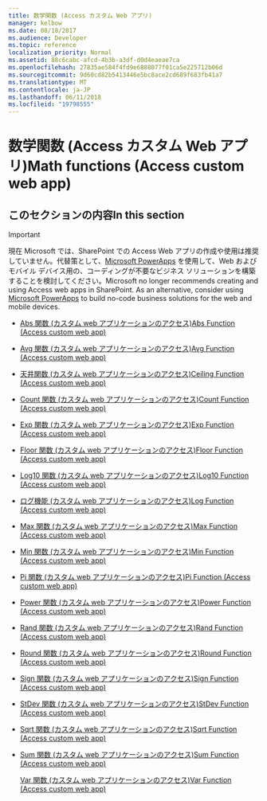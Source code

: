 ```yaml
---
title: 数学関数 (Access カスタム Web アプリ)
manager: kelbow
ms.date: 08/18/2017
ms.audience: Developer
ms.topic: reference
localization_priority: Normal
ms.assetid: 88c6cabc-afcd-4b3b-a3df-d0d4eaeae7ca
ms.openlocfilehash: 27835ae584f4fd9e6888077f01ca5e225712b06d
ms.sourcegitcommit: 9d60cd82b5413446e5bc8ace2cd689f683fb41a7
ms.translationtype: MT
ms.contentlocale: ja-JP
ms.lasthandoff: 06/11/2018
ms.locfileid: "19798555"
---
```

# <a name="math-functions-access-custom-web-app"></a><span data-ttu-id="1e07e-102">数学関数 (Access カスタム Web アプリ)</span><span class="sxs-lookup"><span data-stu-id="1e07e-102">Math functions (Access custom web app)</span></span>

## <a name="in-this-section"></a><span data-ttu-id="1e07e-103">このセクションの内容</span><span class="sxs-lookup"><span data-stu-id="1e07e-103">In this section</span></span>

> [!IMPORTANT]
> <span data-ttu-id="1e07e-p101">現在 Microsoft では、SharePoint での Access Web アプリの作成や使用は推奨していません。代替策として、[Microsoft PowerApps](https://powerapps.microsoft.com/en-us/) を使用して、Web およびモバイル デバイス用の、コーディングが不要なビジネス ソリューションを構築することを検討してください。</span><span class="sxs-lookup"><span data-stu-id="1e07e-p101">Microsoft no longer recommends creating and using Access web apps in SharePoint. As an alternative, consider using [Microsoft PowerApps](https://powerapps.microsoft.com/en-us/) to build no-code business solutions for the web and mobile devices.</span></span> 
  
- [<span data-ttu-id="1e07e-106">Abs 関数 (カスタム web アプリケーションのアクセス)</span><span class="sxs-lookup"><span data-stu-id="1e07e-106">Abs Function (Access custom web app)</span></span>](abs-function-access-custom-web-app.md)
    
- [<span data-ttu-id="1e07e-107">Avg 関数 (カスタム web アプリケーションのアクセス)</span><span class="sxs-lookup"><span data-stu-id="1e07e-107">Avg Function (Access custom web app)</span></span>](avg-function-access-custom-web-app.md)
    
- [<span data-ttu-id="1e07e-108">天井関数 (カスタム web アプリケーションのアクセス)</span><span class="sxs-lookup"><span data-stu-id="1e07e-108">Ceiling Function (Access custom web app)</span></span>](ceiling-function-access-custom-web-app.md)
    
- [<span data-ttu-id="1e07e-109">Count 関数 (カスタム web アプリケーションのアクセス)</span><span class="sxs-lookup"><span data-stu-id="1e07e-109">Count Function (Access custom web app)</span></span>](count-function-access-custom-web-app.md)
    
- [<span data-ttu-id="1e07e-110">Exp 関数 (カスタム web アプリケーションのアクセス)</span><span class="sxs-lookup"><span data-stu-id="1e07e-110">Exp Function (Access custom web app)</span></span>](exp-function-access-custom-web-app.md)
    
- [<span data-ttu-id="1e07e-111">Floor 関数 (カスタム web アプリケーションのアクセス)</span><span class="sxs-lookup"><span data-stu-id="1e07e-111">Floor Function (Access custom web app)</span></span>](floor-function-access-custom-web-app.md)
    
- [<span data-ttu-id="1e07e-112">Log10 関数 (カスタム web アプリケーションのアクセス)</span><span class="sxs-lookup"><span data-stu-id="1e07e-112">Log10 Function (Access custom web app)</span></span>](log10-function-access-custom-web-app.md)
    
- [<span data-ttu-id="1e07e-113">ログ機能 (カスタム web アプリケーションのアクセス)</span><span class="sxs-lookup"><span data-stu-id="1e07e-113">Log Function (Access custom web app)</span></span>](log-function-access-custom-web-app.md)
    
- [<span data-ttu-id="1e07e-114">Max 関数 (カスタム web アプリケーションのアクセス)</span><span class="sxs-lookup"><span data-stu-id="1e07e-114">Max Function (Access custom web app)</span></span>](max-function-access-custom-web-app.md)
    
- [<span data-ttu-id="1e07e-115">Min 関数 (カスタム web アプリケーションのアクセス)</span><span class="sxs-lookup"><span data-stu-id="1e07e-115">Min Function (Access custom web app)</span></span>](min-function-access-custom-web-app.md)
    
- [<span data-ttu-id="1e07e-116">Pi 関数 (カスタム web アプリケーションのアクセス)</span><span class="sxs-lookup"><span data-stu-id="1e07e-116">Pi Function (Access custom web app)</span></span>](pi-function-access-custom-web-app.md)
    
- [<span data-ttu-id="1e07e-117">Power 関数 (カスタム web アプリケーションのアクセス)</span><span class="sxs-lookup"><span data-stu-id="1e07e-117">Power Function (Access custom web app)</span></span>](power-function-access-custom-web-app.md)
    
- [<span data-ttu-id="1e07e-118">Rand 関数 (カスタム web アプリケーションのアクセス)</span><span class="sxs-lookup"><span data-stu-id="1e07e-118">Rand Function (Access custom web app)</span></span>](rand-function-access-custom-web-app.md)
    
- [<span data-ttu-id="1e07e-119">Round 関数 (カスタム web アプリケーションのアクセス)</span><span class="sxs-lookup"><span data-stu-id="1e07e-119">Round Function (Access custom web app)</span></span>](round-function-access-custom-web-app.md)
    
- [<span data-ttu-id="1e07e-120">Sign 関数 (カスタム web アプリケーションのアクセス)</span><span class="sxs-lookup"><span data-stu-id="1e07e-120">Sign Function (Access custom web app)</span></span>](sign-function-access-custom-web-app.md)
    
- [<span data-ttu-id="1e07e-121">StDev 関数 (カスタム web アプリケーションのアクセス)</span><span class="sxs-lookup"><span data-stu-id="1e07e-121">StDev Function (Access custom web app)</span></span>](stdev-function-access-custom-web-app.md)
    
- [<span data-ttu-id="1e07e-122">Sqrt 関数 (カスタム web アプリケーションのアクセス)</span><span class="sxs-lookup"><span data-stu-id="1e07e-122">Sqrt Function (Access custom web app)</span></span>](sqrt-function-access-custom-web-app.md)
    
- [<span data-ttu-id="1e07e-123">Sum 関数 (カスタム web アプリケーションのアクセス)</span><span class="sxs-lookup"><span data-stu-id="1e07e-123">Sum Function (Access custom web app)</span></span>](sum-function-access-custom-web-app.md)
    
    [<span data-ttu-id="1e07e-124">Var 関数 (カスタム web アプリケーションのアクセス)</span><span class="sxs-lookup"><span data-stu-id="1e07e-124">Var Function (Access custom web app)</span></span>](var-function-access-custom-web-app.md)
    

